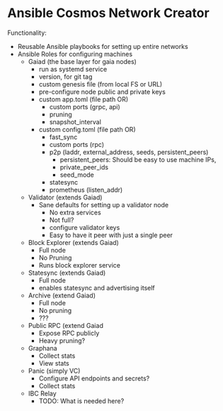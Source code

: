 # Ansible Cosmos Network Creator

Functionality:
- Reusable Ansible playbooks for setting up entire networks
- Ansible Roles for configuring machines
	- Gaiad (the base layer for gaia nodes)
		- run as systemd service
		- version, for git tag
		- custom genesis file (from local FS or URL)
		- pre-configure node public and private keys
		- custom app.toml (file path OR)
			- custom ports (grpc, api)
			- pruning
			- snapshot_interval
		- custom config.toml (file path OR)
			- fast_sync
			- custom ports (rpc)
			- p2p (laddr, external_address, seeds, persistent_peers)
				- persistent_peers: Should be easy to use machine IPs,
				- private_peer_ids
				- seed_mode
			- statesync
			- prometheus (listen_addr)
	- Validator (extends Gaiad)
		- Sane defaults for setting up a validator node
			- No extra services
			- Not full?
			- configure validator keys
			- Easy to have it peer with just a single peer
	- Block Explorer (extends Gaiad)
		- Full node
		- No Pruning
		- Runs block explorer service
	- Statesync (extends Gaiad)
		- Full node
		- enables statesync and advertising itself
	- Archive (extend Gaiad)
		- Full node
		- No pruning
		- ???
	- Public RPC (extend Gaiad
		- Expose RPC publicly
		- Heavy pruning?
  - Graphana
  	- Collect stats
  	- View stats
  - Panic (simply VC)
    - Configure API endpoints and secrets?
  	- Collect stats
  - IBC Relay
  	- TODO: What is needed here?

